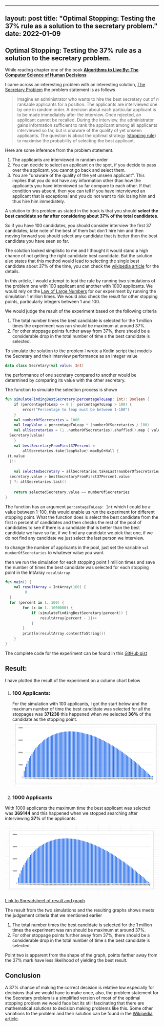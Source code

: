 
---
layout:	post
title:	"Optimal Stopping: Testing the 37% rule as a solution to the secretary problem."
date:	2022-01-09
---
## Optimal Stopping: Testing the 37% rule as a solution to the secretary problem.

While reading chapter one of the book **[Algorithms to Live By: The Computer Science of Human Decisions](https://www.amazon.com/Algorithms-Live-Computer-Science-Decisions/dp/1627790365)**

I came across an interesting problem with an interesting solution, [The Secretary Problem](https://www.amazon.com/Algorithms-Live-Computer-Science-Decisions/dp/1627790365)   the problem statement is as follows

> Imagine an administrator who wants to hire the best secretary out of *n* rankable applicants for a position. The applicants are interviewed one by one in random order. A decision about each particular applicant is to be made immediately after the interview. Once rejected, an applicant cannot be recalled. During the interview, the administrator gains information sufficient to rank the applicant among all applicants interviewed so far, but is unaware of the quality of yet unseen applicants. The question is about the optimal strategy  ([stopping rule](https://en.wikipedia.org/wiki/Stopping_rule "Stopping rule")) to maximise the probability of selecting the best applicant.

Here are some inference from the problem statement.

1. The applicants are interviewed in random order
2. You can decide to select an applicant on the spot, if you decide to pass over the applicant, you cannot go back and select them.
3. You are "unaware of the quality of the  yet unseen applicant". This implies that you do not have any information other than how the applicants you have interviewed so far compare to each other. If that condition was absent, then you can tell if you have interviewed an applicant that is exceptional and you do not want to risk losing him and thus hire him immediately.

A solution to this problem as stated in the book is that you should **select the best candidate so far after considering about 37% of the total candidates.**

So if you have 100 candidates, you should consider interview the first 37 candidates, take note of the best of them but don't hire him and then moving forward you should select any candidate that is better then the best candidate you have seen so far.

The solution looked simplistic to me and I thought it would stand a high chance of not getting the right candidate best candidate. But the solution also states that this method would lead to selecting the single best candidate about 37% of the time, you can check the [wikipedia article](https://en.wikipedia.org/wiki/Secretary_problem) for the details.

In this article, I would attempt to test the rule by running two simulations of the problem one with 100 applicant and another with 1000 applicants. We would rely on the [Law of Large Numbers](https://en.wikipedia.org/wiki/Law_of_large_numbers) for our experiment by running the simulation 1 million times. We would also check the result for other stopping points, particularly integers between 1 and 100.

We would judge the result of the experiment based on the following criteria

1. The total number  times the best candidate is selected for the 1 million times the experiment was ran should be maximum at around 37%.
2. For other stoppage points further away from 37%, there should be a considerable drop in the total number of time s the best candidate is selected.

To simulate the solution to the problem I wrote a Kotlin script that models the Secretary and their interview performance as an integer value

```kotlin 
data class Secretary(val value: Int) 
```
the performance of one secretary compared to another would be determined by comparing its value with the other secretary.

The function to simulate the selection process is shown

```kotlin
fun simulateFindingBestSecretary(percentageToLeap: Int): Boolean {  
    if (percentageToLeap <= 0 || percentageToLeap > 100) {  
        error("Percentage to leap must be between 1-100")  
    }  
    val numberOfSecretaries = 1000  
    val leapValue = percentageToLeap * (numberOfSecretaries / 100)  
    val allSecretaries = (1..numberOfSecretaries).shuffled().map { value ->  
  Secretary(value)  
    }  
    val bestSecretaryFromFirst37Percent =  
        allSecretaries.take(leapValue).maxByOrNull {  
 it.value  
  }!!  
  
    val selectedSecretary = allSecretaries.takeLast(numberOfSecretaries - leapValue).firstOrNull { secretary ->  
  secretary.value > bestSecretaryFromFirst37Percent.value  
  } ?: allSecretaries.last()  
  
    return selectedSecretary.value == numberOfSecretaries  
}
```

The function has an argument `percentageToLeap: Int` which I could be a value between 1-100, this would enable us run the experiment for different stopping point. What the function does is select the best candidate from the first n percent of candidates and then checks the rest of the pool of candidates to see if there is a candidate that is better than the best candidate we have so far, if we find any candidate we pick that one, if we do not find any candidate we just select the last person we interview.

to change the number of applicants in the pool, just set the variable `val numberOfSecretaries`
to whatever value you want.

then we run the simulation for each stopping point 1 million times and save the number of times the best candidate was selected for each stopping point in the IntArray `resultArray`
```kotlin 
fun main() {  
    val resultArray = IntArray(100) {  
         0  
  }  
  for (percent in 1..100) {  
        for (x in 1..1000000) {  
            if (simulateFindingBestSecretary(percent)) {  
                resultArray[percent - 1]++  
            }  
        }  
        println(resultArray.contentToString())  
    }  
}
```

The complete code for the experiment can be found in this [GitHub gist](https://gist.github.com/bb381f72946541c4059df8491ac4356a)

## Result:
I have plotted the result of the experiment on a column chart below

1. ### 100 Applicants:

   For the simulation with 100 applicants, I got the start below and the maximum number of time the best candidate was selected for all the stoppages was **371238** this happened when we selected **36%** of the candidate as the stopping point.
   ![Chart with 100 applicants](https://github.com/Oziomajnr/Ozioma-Personal-Website/blob/master/blog/img/Secretary_Problem_Simlation_100_Applicants.png)

2. ### 1000 Applicants

With 1000 applicants the maximum time the best applicant was selected was **369144** and this happened when we stopped searching after interviewing **37%** of the applicants.


![Chart with 1000 applicants](https://github.com/Oziomajnr/Ozioma-Personal-Website/blob/master/blog/img/SecretaryProblem_1000_applicants.png)

[Link to Spreadsheet of result and graph](https://docs.google.com/spreadsheets/d/1P_9LR38v8KB6CHAIqWeP-HN8aDnd_WGFMjSFIZivX2c/edit?usp=sharing)

The result from the two simulations and the resulting graphs shows meets the judgement criteria that we mentioned earlier

1.  The total number times the best candidate is selected for the 1 million times the experiment was ran should be maximum at around 37%.
2.  For other stoppage points further away from 37%, there should be a considerable drop in the total number of time s the best candidate is selected.

Point two is apparent from the shape of the graph, points farther away from the 37% mark have less likelihood of yielding the best result.

## Conclusion

A 37% chance of making the correct decision is relative low especially for decisions that we would have to make once, also, the problem statement for the Secretary problem is a simplified version of most of the optimal stopping problem we would face but its still fascinating that there are mathematical solutions to decision making problems like this. Some other variations to the problem and their solution can be found in the [Wikipedia article](https://en.wikipedia.org/wiki/Secretary_problem).